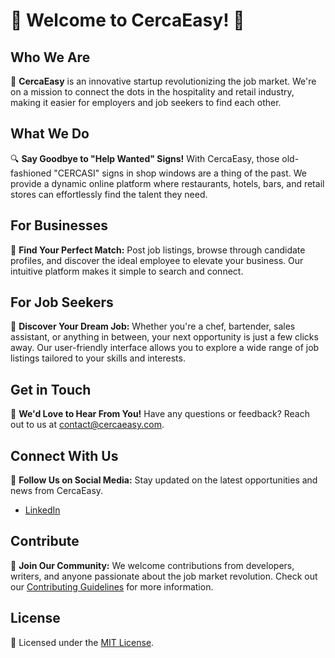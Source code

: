 # 🌟 Welcome to CercaEasy! 🌟

## Who We Are

🚀 **CercaEasy** is an innovative startup revolutionizing the job market. We're on a mission to connect the dots in the hospitality and retail industry, making it easier for employers and job seekers to find each other.

## What We Do

🔍 **Say Goodbye to "Help Wanted" Signs!** With CercaEasy, those old-fashioned "CERCASI" signs in shop windows are a thing of the past. We provide a dynamic online platform where restaurants, hotels, bars, and retail stores can effortlessly find the talent they need.

## For Businesses

🏢 **Find Your Perfect Match:** Post job listings, browse through candidate profiles, and discover the ideal employee to elevate your business. Our intuitive platform makes it simple to search and connect.

## For Job Seekers

👥 **Discover Your Dream Job:** Whether you're a chef, bartender, sales assistant, or anything in between, your next opportunity is just a few clicks away. Our user-friendly interface allows you to explore a wide range of job listings tailored to your skills and interests.

## Get in Touch

📧 **We'd Love to Hear From You!** Have any questions or feedback? Reach out to us at [contact@cercaeasy.com](mailto:info@cercaeasy.app).

## Connect With Us

🔗 **Follow Us on Social Media:** Stay updated on the latest opportunities and news from CercaEasy.

- [LinkedIn](#https://www.linkedin.com/company/96067044)

## Contribute

🤝 **Join Our Community:** We welcome contributions from developers, writers, and anyone passionate about the job market revolution. Check out our [Contributing Guidelines](CONTRIBUTING.md) for more information.

## License

📜 Licensed under the [MIT License](LICENSE).
